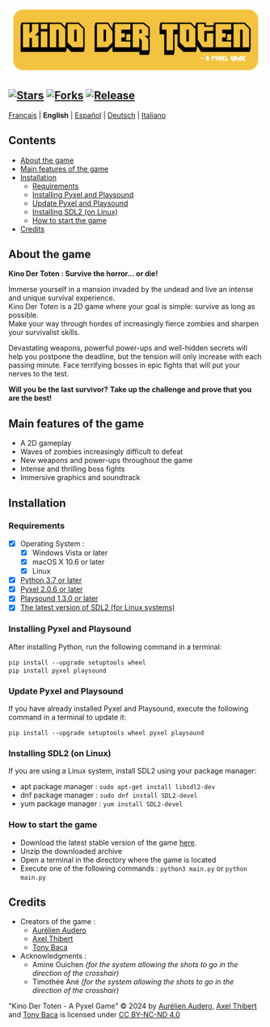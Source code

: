 <img src="Images/Readme-Title.png" width="525vw">

[![Stars](https://img.shields.io/github/stars/AurelienAudero/KinoDerToten-Projet-Pyxel?label=Stars)](https://github.com/AurelienAudero/KinoDerToten-Projet-Pyxel/stargazers)
[![Forks](https://img.shields.io/badge/Forks-not%20authorized%20(see%20license%20for%20more%20info)-red)](LICENSE)
[![Release](https://img.shields.io/github/v/release/AurelienAudero/KinoDerToten-Projet-Pyxel?label=Download)](https://github.com/AurelienAudero/KinoDerToten-Projet-Pyxel/releases/latest)
-----

[Français](README.md) | **English** | [Español](README_ES.md) | [Deutsch](README_DE.md) | [Italiano](README_IT.md)

## Contents
- [About the game](#about-the-game)
- [Main features of the game](#main-features-of-the-game)
- [Installation](#installation)
    - [Requirements](#requirements)
    - [Installing Pyxel and Playsound](#installing-pyxel-and-playsound)
    - [Update Pyxel and Playsound](#update-pyxel-and-playsound)
    - [Installing SDL2 (on Linux)](#installing-sdl2-on-linux)
    - [How to start the game](#how-to-start-the-game)
- [Credits](#credits)

## About the game
**Kino Der Toten : Survive the horror... or die!**

Immerse yourself in a mansion invaded by the undead and live an intense and unique survival experience.  
Kino Der Toten is a 2D game where your goal is simple: survive as long as possible.  
Make your way through hordes of increasingly fierce zombies and sharpen your survivalist skills.

Devastating weapons, powerful power-ups and well-hidden secrets will help you postpone the deadline, but the tension will only increase with each passing minute. Face terrifying bosses in epic fights that will put your nerves to the test.

**Will you be the last survivor?**
**Take up the challenge and prove that you are the best!**

## Main features of the game
* A 2D gameplay
* Waves of zombies increasingly difficult to defeat
* New weapons and power-ups throughout the game
* Intense and thrilling boss fights
* Immersive graphics and soundtrack

## Installation
### Requirements
- [X] Operating System :
    - [X] Windows Vista or later
    - [X] macOS X 10.6 or later
    - [X] Linux
- [X] [Python 3.7 or later](https://www.python.org/downloads/)
- [X] [Pyxel 2.0.6 or later](#installing-pyxel-and-playsound)
- [X] [Playsound 1.3.0 or later](#installing-pyxel-and-playsound)
- [X] [The latest version of SDL2 (for Linux systems)](#installing-sdl2-on-linux)

### Installing Pyxel and Playsound
After installing Python, run the following command in a terminal:
```
pip install --upgrade setuptools wheel
pip install pyxel playsound
```

### Update Pyxel and Playsound
If you have already installed Pyxel and Playsound, execute the following command in a terminal to update it:
```
pip install --upgrade setuptools wheel pyxel playsound
```

### Installing SDL2 (on Linux)
If you are using a Linux system, install SDL2 using your package manager:
- apt package manager : `sudo apt-get install libsdl2-dev`  
- dnf package manager : `sudo dnf install SDL2-devel`  
- yum package manager : `yum install SDL2-devel`

### How to start the game
- Download the latest stable version of the game [here](https://github.com/AurelienAudero/KinoDerToten-Projet-Pyxel/releases/latest).
- Unzip the downloaded archive
- Open a terminal in the directory where the game is located
- Execute one of the following commands : `python3 main.py` or `python main.py`

## Credits
- Creators of the game :
    - [Aurélien Audero](https://github.com/AurelienAudero)
    - [Axel Thibert](https://github.com/Oxwerth)
    - [Tony Baca](https://github.com/Thidokachi)
- Acknowledgments :
    - Amine Ouichen *(for the system allowing the shots to go in the direction of the crosshair)*
    - Timothée Ané *(for the system allowing the shots to go in the direction of the crosshair)*

"Kino Der Toten - A Pyxel Game" © 2024 by [Aurélien Audero](https://github.com/AurelienAudero), [Axel Thibert](https://github.com/Oxwerth) and [Tony Baca](https://github.com/Thidokachi) is licensed under [CC BY-NC-ND 4.0](https://github.com/AurelienAudero/KinoDerToten-Projet-Pyxel/blob/main/LICENSE)
